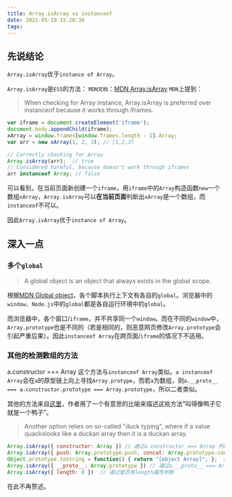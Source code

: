 ```yaml
---
title: Array.isArray vs instanceof
date: 2021-05-10 15:28:38
tags:
---
```


## 先说结论
`Array.isArray`优于`instance of Array`。

`Array.isArray`是`ES5`的方法： `MDN文档`：[MDN Array.isArray](https://developer.mozilla.org/en-US/docs/Web/JavaScript/Reference/Global_Objects/Array/isArray)
`MDN`上提到：
> When checking for Array instance, Array.isArray is preferred over instanceof because it works through iframes.
```js
var iframe = document.createElement('iframe');
document.body.appendChild(iframe);
xArray = window.frames[window.frames.length - 1].Array;
var arr = new xArray(1, 2, 3); // [1,2,3]

// Correctly checking for Array
Array.isArray(arr);  // true
// Considered harmful, because doesn't work through iframes
arr instanceof Array; // false
```
可以看到，在当前页面新创建一个`iframe`，用`iframe`中的`Array`构造函数`new`一个数组`xArray`，`Array.isArray`可以**在当前页面**判断出`xArray`是一个数组，而`instanceof`不可以。

因此`Array.isArray`优于`instance of Array`。

## 深入一点
### 多个`global`
> A global object is an object that always exists in the global scope.

根据[MDN Global object](https://developer.mozilla.org/en-US/docs/Glossary/Global_object)，各个脚本执行上下文有各自的`global`。浏览器中的`window`、`Node.js`中的`global`都是各自运行环境中的`global`。

而浏览器中，各个窗口/`iframe`，并不共享同一个`window`。而在不同的`window`中，`Array.prototype`也是不同的（若是相同的，则恶意网页修改`Array.prototype`会引起严重后果）。因此`instanceof Array`在跨页面/`iframe`的情况下不适用。

### 其他的检测数组的方法
a.constructor === Array
这个方法与`instanceof Array`类似。`a instanceof Array`会在`a`的原型链上向上寻找`Array.protype`，而若`a`为数组，则`a.__proto__ === a.constructor.prototype === Array.prototype`，所以二者类似。

其他的方法来自[这里](http://web.mit.edu/jwalden/www/isArray.html)，作者用了一个有意思的比喻来描述这些方法“叫得像鸭子它就是一个鸭子”。
>  Another option relies on so-called "duck typing", where if a value quackslooks like a duckan array then it is a duckan array.
```js
Array.isArray({ constructor: Array }) // 通过a.constructor === Array 判断
Array.isArray({ push: Array.prototype.push, concat: Array.prototype.concat }) // 通过判断对象是否有数组的方法判断
Object.prototype.toString = function() { return "[object Array]"; };  // 通过a.toString() === "[object Array]" 判断
Array.isArray({ __proto__: Array.prototype }) // 通过a.__proto__ === Array.prototype判断
Array.isArray({ length: 0 })  // 通过是否有length属性判断
```
在此不再赘述。

